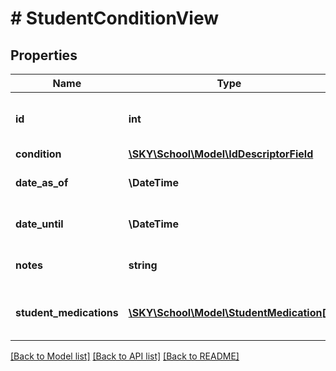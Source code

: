 # # StudentConditionView

## Properties

Name | Type | Description | Notes
------------ | ------------- | ------------- | -------------
**id** | **int** | The ID of the student’s condition | [optional]
**condition** | [**\SKY\School\Model\IdDescriptorField**](IdDescriptorField.md) |  | [optional]
**date_as_of** | **\DateTime** | The start date for the condition. | [optional]
**date_until** | **\DateTime** | The end date for the condition. | [optional]
**notes** | **string** | The notes for the condition. | [optional]
**student_medications** | [**\SKY\School\Model\StudentMedication[]**](StudentMedication.md) | An array of student medication objects. | [optional]

[[Back to Model list]](../../README.md#models) [[Back to API list]](../../README.md#endpoints) [[Back to README]](../../README.md)
